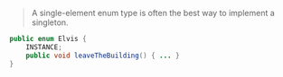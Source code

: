> A single-element enum type is often the best way to implement a singleton.

```java
public enum Elvis {
    INSTANCE;
    public void leaveTheBuilding() { ... }
}
```
